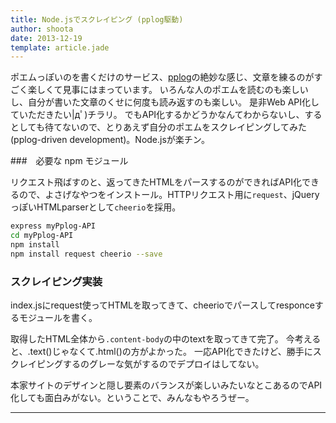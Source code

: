 ```yaml
---
title: Node.jsでスクレイピング (pplog駆動)
author: shoota
date: 2013-12-19
template: article.jade
---
```


ポエムっぽいのを書くだけのサービス、[pplog](http://www.pplog.net/)の絶妙な感じ、文章を練るのがすごく楽しくて見事にはまっています。
いろんな人のポエムを読むのも楽しいし、自分が書いた文章のくせに何度も読み返すのも楽しい。
是非Web API化していただきたい|дﾟ)チラリ。
でもAPI化するかどうかなんてわからないし、するとしても待てないので、とりあえず自分のポエムをスクレイピングしてみた(pplog-driven development)。Node.jsが楽チン。

<span class="more"></span>

###　必要な npm モジュール

リクエスト飛ばすのと、返ってきたHTMLをパースするのができればAPI化できるので、よさげなやつをインストール。HTTPリクエスト用に`request`、jQueryっぽいHTMLparserとして`cheerio`を採用。

``` bash
express myPplog-API
cd myPplog-API
npm install
npm install request cheerio --save
```

### スクレイピング実装

index.jsにrequest使ってHTMLを取ってきて、cheerioでパースしてresponceするモジュールを書く。
<script src="https://gist.github.com/shoota/8040292.js"></script>


取得したHTML全体から`.content-body`の中のtextを取ってきて完了。
今考えると、.text()じゃなくて.html()の方がよかった。
一応API化できたけど、勝手にスクレイピングするのグレーな気がするのでデプロイはしてない。



本家サイトのデザインと隠し要素のバランスが楽しいみたいなとこあるのでAPI化しても面白みがない。ということで、みんなもやろうぜー。[<i class="fa fa-external-link"></i>](http://www.pplog.net/)


---